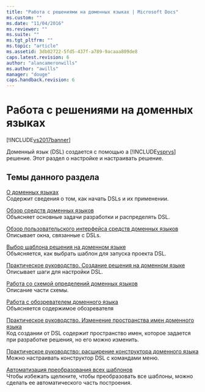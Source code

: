```yaml
---
title: "Работа с решениями на доменных языках | Microsoft Docs"
ms.custom: ""
ms.date: "11/04/2016"
ms.reviewer: ""
ms.suite: ""
ms.tgt_pltfrm: ""
ms.topic: "article"
ms.assetid: 3db02722-5fd5-437f-a789-9acaaa809de8
caps.latest.revision: 6
author: "alancameronwills"
ms.author: "awills"
manager: "douge"
caps.handback.revision: 6
---
```

# Работа с решениями на доменных языках
[!INCLUDE[vs2017banner](../code-quality/includes/vs2017banner.md)]

Доменный язык \(DSL\) создается с помощью a [!INCLUDE[vsprvs](../code-quality/includes/vsprvs_md.md)] решение.  Этот раздел о настройке и настраивать решение.  
  
## Темы данного раздела  
 [О доменных языках](../modeling/about-domain-specific-languages.md)  
 Содержит сведения о том, как начать DSLs и их применении.  
  
 [Обзор средств доменных языков](../modeling/overview-of-domain-specific-language-tools.md)  
 Объясняет основные задачи разработки и распределять DSL.  
  
 [Обзор пользовательского интерфейса средств доменных языков](../modeling/overview-of-the-domain-specific-language-tools-user-interface.md)  
 Описывает окна, связанные с DSLs.  
  
 [Выбор шаблона решения на доменном языке](../modeling/choosing-a-domain-specific-language-solution-template.md)  
 Объясняется, как выбрать шаблон для запуска проекта DSL.  
  
 [Практическое руководство. Создание решения на доменном языке](../modeling/how-to-create-a-domain-specific-language-solution.md)  
 Описывает шаги для настройки DSL.  
  
 [Работа со схемой определений доменных языков](../modeling/working-with-the-dsl-definition-diagram.md)  
 Описание части схемы.  
  
 [Работа с обозревателем доменного языка](../modeling/working-with-the-domain-specific-language-explorer.md)  
 Объясняется содержимое обозревателя  
  
 [Практическое руководство. Изменение пространства имен доменного языка](../modeling/how-to-change-the-namespace-of-a-domain-specific-language.md)  
 Код создании от DSL содержит пространство имен, которое задается при разработке решения, но его можно изменить.  
  
 [Практическое руководство: расширение конструктора доменного языка](../modeling/how-to-extend-the-domain-specific-language-designer.md)  
 Можно настраивать конструктор DSL с командами меню.  
  
 [Автоматизация преобразования всех шаблонов](http://msdn.microsoft.com/ru-ru/b63cfe20-fe5e-47cc-9506-59b29bca768a)  
 Чтобы избежать щелкните, чтобы преобразовать все шаблоны, можно сделать ее автоматического часть построения.